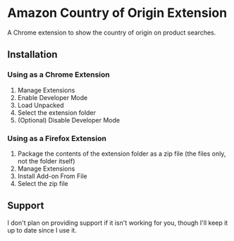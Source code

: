 # Amazon Country of Origin Extension
A Chrome extension to show the country of origin on product searches.

## Installation

### Using as a Chrome Extension
1. Manage Extensions
2. Enable Developer Mode
3. Load Unpacked
4. Select the extension folder
5. (Optional) Disable Developer Mode

### Using as a Firefox Extension
1. Package the contents of the extension folder as a zip file (the files only, not the folder itself)
2. Manage Extensions
3. Install Add-on From File
4. Select the zip file

## Support
I don't plan on providing support if it isn't working for you, though I'll keep it up to date since I use it.
